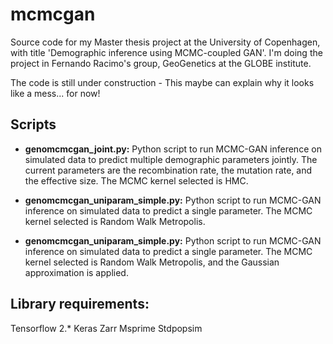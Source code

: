 # mcmcgan
Source code for my Master thesis project at the University of Copenhagen, with title 'Demographic inference using MCMC-coupled GAN'. I'm doing the project in Fernando Racimo's group, GeoGenetics at the GLOBE institute.

The code is still under construction - This maybe can explain why it looks like a mess... for now!

## Scripts
- **genomcmcgan_joint.py:** Python script to run MCMC-GAN inference on simulated data to predict multiple demographic parameters jointly. The current parameters are the recombination rate, the mutation rate, and the effective size. The MCMC kernel selected is HMC.

- **genomcmcgan_uniparam_simple.py:** Python script to run MCMC-GAN inference on simulated data to predict a single parameter. The MCMC kernel selected is Random Walk Metropolis.

- **genomcmcgan_uniparam_simple.py:** Python script to run MCMC-GAN inference on simulated data to predict a single parameter. The MCMC kernel selected is Random Walk Metropolis, and the Gaussian approximation is applied.

## Library requirements:

Tensorflow 2.*
Keras
Zarr
Msprime
Stdpopsim
